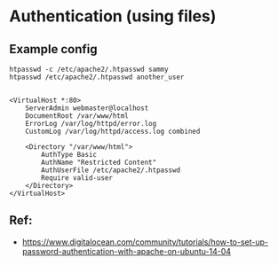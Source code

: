 # Authentication (using files) 

## Example config 

```
htpasswd -c /etc/apache2/.htpasswd sammy
htpasswd /etc/apache2/.htpasswd another_user


<VirtualHost *:80>
    ServerAdmin webmaster@localhost
    DocumentRoot /var/www/html
    ErrorLog /var/log/httpd/error.log
    CustomLog /var/log/httpd/access.log combined

    <Directory "/var/www/html">
        AuthType Basic
        AuthName "Restricted Content"
        AuthUserFile /etc/apache2/.htpasswd
        Require valid-user
    </Directory>
</VirtualHost>
```



## Ref:

  * https://www.digitalocean.com/community/tutorials/how-to-set-up-password-authentication-with-apache-on-ubuntu-14-04
